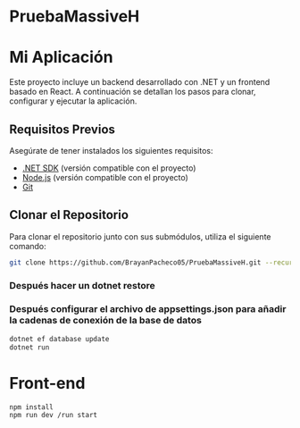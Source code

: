 # PruebaMassiveH
# Mi Aplicación

Este proyecto incluye un backend desarrollado con .NET y un frontend basado en React. A continuación se detallan los pasos para clonar, configurar y ejecutar la aplicación.

## Requisitos Previos

Asegúrate de tener instalados los siguientes requisitos:

- [.NET SDK](https://dotnet.microsoft.com/download) (versión compatible con el proyecto)
- [Node.js](https://nodejs.org/) (versión compatible con el proyecto)
- [Git](https://git-scm.com/)

## Clonar el Repositorio

Para clonar el repositorio junto con sus submódulos, utiliza el siguiente comando:

```bash
git clone https://github.com/BrayanPacheco05/PruebaMassiveH.git --recurse-submodules
```
### Después hacer un dotnet restore
### Después configurar el archivo de appsettings.json para añadir la cadenas de conexión de la base de datos
```bash
dotnet ef database update
dotnet run
```
# Front-end
```bash
npm install 
npm run dev /run start
```


